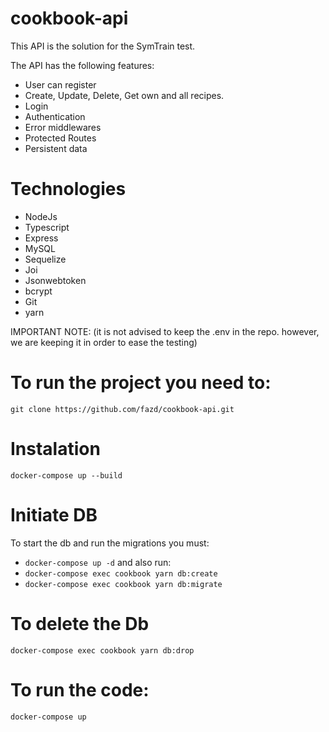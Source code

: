 # cookbook-api

This API is the solution for the SymTrain test.

The API has the following features:
- User can register
- Create, Update, Delete, Get own and all recipes.
- Login
- Authentication
- Error middlewares
- Protected Routes
- Persistent data

# Technologies
- NodeJs
- Typescript
- Express
- MySQL
- Sequelize
- Joi
- Jsonwebtoken
- bcrypt
- Git
- yarn

IMPORTANT NOTE: (it is not advised to keep the .env in the repo. however, we are keeping it in order to ease the testing)


# To run the project you need to:

`git clone https://github.com/fazd/cookbook-api.git`


# Instalation 
` docker-compose up --build `

# Initiate DB
To start the db and run the migrations you must:
- `docker-compose up -d`
and also run:
- `docker-compose exec cookbook yarn db:create`
- `docker-compose exec cookbook yarn db:migrate`


# To delete the Db

`docker-compose exec cookbook yarn db:drop`

# To run the code:

`docker-compose up `

